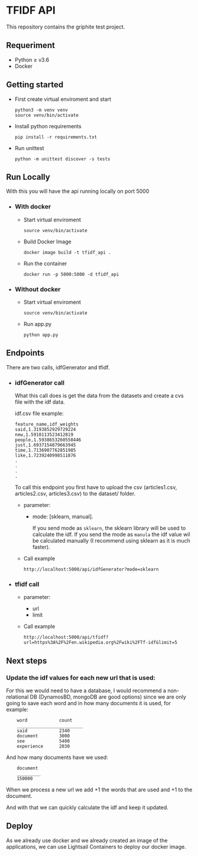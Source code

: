 # TFIDF API 
 
This repository contains the griphite test project.

## Requeriment
- Python ≥ v3.6
- Docker

## Getting started

- First create virtual enviroment and start
    ```
    python3 -m venv venv
    source venv/bin/activate
    ```


- Install python requirements
    ```
    pip install -r requirements.txt
    ```

- Run unittest
    ```
    python -m unittest discover -s tests
    ```

## Run Locally
With this you will have the api running locally on port 5000

- ### With docker
    - Start virtual enviroment
        ```
        source venv/bin/activate
        ```
    - Build Docker Image
        ```
        docker image build -t tfidf_api .
        ```
    - Run the container
        ```
        docker run -p 5000:5000 -d tfidf_api
- ### Without docker
    - Start virtual enviroment
        ```
        source venv/bin/activate
        ```
    - Run app.py
        ```
        python app.py
        ```

## Endpoints
There are two calls, idfGenerator and tfidf.

- ### idfGenerator call
    What this call does is get the data from the datasets and create a cvs file with the idf data.
    
    idf.csv file example:
    ```
    feature_name,idf_weights
    said,1.3193852929729224
    new,1.5910113523412819
    people,1.5938653260558446
    just,1.6937154879663945
    time,1.7136907762851985
    like,1.7239240998511876
    .
    .
    .
    .
    ```

    To call this endpoint you first have to upload the csv (articles1.csv, articles2.csv, articles3.csv) to the dataset/ folder.
    
    - parameter:
        - mode: [sklearn, manual].

            If you send mode as `sklearn`, the sklearn library will be used to calculate the idf. If you send the mode as `manula` the idf value wil be calculated manually (I recommend using sklearn as it is much faster).

    - Call example

        `http://localhost:5000/api/idfGenerator?mode=sklearn`


- ### tfidf call
    - parameter:
        - url
        - limit

    - Call example
        
        `http://localhost:5000/api/tfidf?url=https%3A%2F%2Fen.wikipedia.org%2Fwiki%2FTf-idf&limit=5`

## Next steps
### Update the idf values for each new url that is used:
For this we would need to have a database, I would recommend a non-relational DB (DynamosBD, mongoDB are good options) since we are only going to save each word and in how many documents it is used, for example:
    
```
    word            count
    _________________________
    said            2340
    document        3000
    see             5400
    experience      2030
```
And how many documents have we used:
```
    document
    _________
    150000
```

When we process a new url we add +1 the words that are used and +1 to the document.

And with that we can quickly calculate the idf and keep it updated.

## Deploy

As we already use docker and we already created an image of the applications, we can use Lightsail Containers to deploy our docker image.